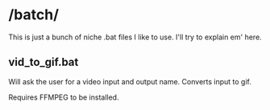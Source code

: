 # /batch/

This is just a bunch of niche .bat files I like to use. I'll try to explain em' here.

## vid_to_gif.bat

Will ask the user for a video input and output name.
Converts input to gif.

Requires FFMPEG to be installed.